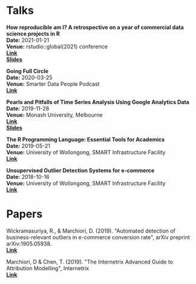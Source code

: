 # Talks

**How reproducible am I? A retrospective on a year of commercial data science projects in R**  
**Date:** 2021-01-21  
**Venue:** rstudio::global(2021) conference  
[**Link**](https://resources.rstudio.com/resources/rstudioglobal-2021/how-reproducible-am-i-a-retrospective-on-a-year-of-commercial-data-science-projects-in-r/)   
[**Slides**](https://drive.google.com/file/d/1hsnsRC2Nz9YrTKiQTSK0OP221ZNQyVgP/view?usp=sharing)  

**Going Full Circle**  
**Date:** 2020-03-25  
**Venue:** Smarter Data People Podcast  
[**Link**](https://smarterdatapeople.com/episode/dean-marchiori)  

**Pearls and Pitfalls of Time Series Analysis Using Google Analytics Data**  
**Date:** 2019-11-28  
**Venue:** Monash University, Melbourne  
[**Link**](https://www.monash.edu/business/wombat2019)  
[**Slides**](https://deanmarchiori.github.io/WOMBAT2019)  

**The R Programming Language: Essential Tools for Academics**  
**Date:** 2019-05-21  
**Venue:** University of Wollongong, SMART Infrastructure Facility  
[**Link**](https://internetrix.github.io/r-for-research/)  

**Unsupervised Outlier Detection Systems for e-commerce**  
**Date:** 2018-10-16  
**Venue:** University of Wollongong, SMART Infrastructure Facility  
[**Link**](https://news.eis.uow.edu.au/event/unsupervised-outlier-detection-systems-for-e-commerce/)  


# Papers   
Wickramasuriya, R., & Marchiori, D. (2019). "Automated detection of business-relevant outliers in e-commerce conversion rate", arXiv preprint arXiv:1905.05938.  
[**Link**](https://arxiv.org/pdf/1905.05938.pdf)  

Marchiori, D & Chen, T. (2019). "The Internetrix Advanced Guide to Attribution Modelling", Internetrix  
[**Link**](https://internetrix.github.io/attribution-modelling/)
 

